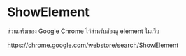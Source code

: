 # ShowElement
ส่วนเสริมของ Google Chrome ไว้สำหรับส่องดู element ในเว็บ

https://chrome.google.com/webstore/search/ShowElement
